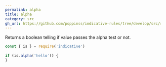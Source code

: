 ```yaml
---
permalink: alpha
title: alpha
category: src
gh_url: https://github.com/poppinss/indicative-rules/tree/develop/src/raw/alpha.ts
---
```


Returns a boolean telling if value passes the alpha test or not.
 
```js
const { is } = require('indicative')
 
if (is.alpha('hello')) {
}
```
